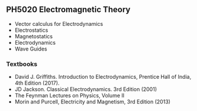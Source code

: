 ## PH5020 Electromagnetic Theory 
* Vector calculus for Electrodynamics
* Electrostatics
* Magnetostatics
* Electrodynamics
* Wave Guides


### Textbooks

* David J. Griffiths. Introduction to Electrodynamics, Prentice Hall of India, 4th Edition (2017). 
* JD Jackson. Classical Electrodynamics. 3rd Edition (2001)
* The Feynman Lectures on Physics, Volume II
* Morin and Purcell, Electricity and Magnetism, 3rd Edition (2013)
